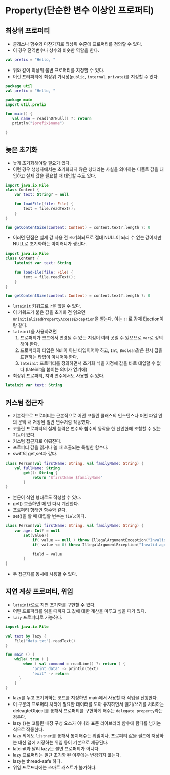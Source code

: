 # Property(단순한 변수 이상인 프로퍼티)

## 최상위 프로퍼티
- 클래스나 함수와 마찬가지로 최상위 수준에 프로퍼티를 정의할 수 있다.
- 이 경우 전역변수나 상수와 비슷한 역할을 한다.

```kotlin
val prefix = "Hello, "
```

- 위와 같이 최상위 불변 프로퍼티를 지정할 수 있다.
- 이런 프러퍼티에 최상위 가시성(`public`, `internal`, `private`)를 지정할 수 있다.

```kotlin
package util
val prefix = "Hello, "
```
```kotlin
package main
import util.prefix

fun main() {
   val name = readlnOrNull() ?: return
   println("$prefix$name")
    
}
```

## 늦은 초기화
- 늦게 초기화해야할 필요가 있다.
- 이런 경우 생성자에서는 초기화되지 않은 상태라는 사실을 의미하는 디폴트 값을 대입하고 실제 값을 필요할 때 대입할 수도 있다.

```kotlin
import java.io.File
class Content {
    var text: String? = null
    
    fun loadFile(file: File) {
        text = file.readText();
    }
}

fun getContentSize(content: Content) = content.text?.length ?: 0
```

- 이러면 단점은 실제 값 사용 전 초기회되므로 절대 NULL이 되리 수 없는 값이지만 NULL로 초기화하는 아이러니가 생긴다.

```kotlin
import java.io.File
class Content {
    lateinit var text: String
    
    fun loadFile(file: File) {
        text = file.readText();
    }
}

fun getContentSize(content: Content) = content.text?.length ?: 0
```

- `lateinit` 키워드로 `?`을 없앨 수 있다.
- 이 키워드가 붙은 값을 초기화 전 읽으면 `UninitializedPropertyAccessException`을 뱉는다. 이는 `!!`로 강제 Ejection이랑 같다.
- `lateinit`을 사용하려면
  1. 프로퍼티가 코드에서 변경될 수 있는 지점이 여러 곳일 수 있으므로 `var`로 정의해야 한다.
  2. 프로퍼티의 타입은 Null이 아닌 타입이어야 하고, `Int`, `Boolean`같은 원시 값을 표현하는 타입이 아니어야 한다.
  3. `lateinit` 프로퍼티를 정의하면서 초기화 식을 지정해 값을 바로 대입할 수 없다.(lateinit을 붙이는 의미가 없기에)
- 최상위 프로퍼티, 지역 변수에서도 사용할 수 있다.
```kotlin
lateinit var text: String
```


## 커스텀 접근자
- 기본적으로 프로퍼티는 근본적으로 어떤 코틀린 클래스의 인스턴스나 어떤 파일 안의 문맥 내 저장된 일반 변수처럼 작동했다.
- 코틀린 프로퍼티의 실제 능력은 변수와 함수의 동작을 한 선언한에 조합할 수 있는 기능이 있다.
- 커스텀 접근자로 이뤄진다.
- 프로퍼티 값을 읽거나 쓸 때 호출되는 특별한 함수다.
- swift의 get,set과 같다.

```kotlin
class Person(val firstName: String, val familyName: String) {
    val fullName: String
        get(): String {
            return "$firstName $familyName"
        }
}
```

- 본문이 식인 형태로도 작성할 수 있다.
- get() 호출하면 매 번 다시 계산한다.
- 프로퍼티 형태인 함수와 같다.
- set()을 할 때 대입할 변수는 `field`이다.

```kotlin
class Person(val firstName: String, val familyName: String) {
    var age: Int? = null
        set(value){
            if( value == null ) throw IllegalArgumentException("Invalid age: null")
            if( value <= 0) throw IllegalArgumentException("Invalid age: $value")
                
            field = value
        }
}
```

- 두 접근자를 동시에 사용할 수 있다.

## 지연 계상 프로퍼티, 위임

- `lateinit`으로 지연 초기화를 구현할 수 있다.
- 어떤 프로퍼티를 읽을 때까지 그 값에 대한 계산을 미루고 싶을 때가 있다.
- `lazy` 프로퍼티로 가능하다.

```kotlin
import java.io.File

val text by lazy {
    File("data.txt").readText()
}

fun main () {
    while( true ) {
        when ( val command = readLine() ?: return ) {
            "print data" -> println(text)
            "exit" -> return 
      }
    }
}
```

- lazy를 두고 초기화하는 코드를 지정하면 main에서 사용할 때 작업을 진행한다.
- 이 구문의 프로퍼티 처리에 필요한 데이터를 모아 유지하면서 읽기/쓰기를 처리하는 deleagteObject를 통해서 프로퍼티를 구현하게 해주는 `delegate property`라는 경우다.
- lazy {}는 코틀린 내장 구성 요소가 아니라 표준 라이브러리 함수에 람다를 넘기는 식으로 작동한다.
- lazy 외에도 `listner`를 통해서 통지해주는 위임이나, 프로퍼티 값을 필드에 저장하는 대신 맵에 저장하는 위임 등이 기본으로 제공된다.
- lateinit과 달리 lazy는 불변 프로퍼티가 아니다.
- lazy 프로퍼티는 일단 초기화 된 이후에는 변경되지 않는다.
- lazy는 thread-safe 하다.
- 위임 프로프티에는 스마트 캐스트가 불가하다.